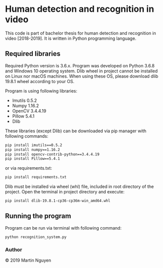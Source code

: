 # Human detection and recognition in video

This code is part of bachelor thesis for human detection and recognition 
in video [2018-2019]. It is written in Python programming language. 

## Required libraries

Required Python version is 3.6.x. Program was developed on Python 3.6.8 and
Windows 10 operating system. Dlib wheel in project cannot be installed on 
Linux nor macOS machines. When using these OS, please download dlib 19.8.1 
wheel according to your OS.

Program is using following libraries:
* Imutils 0.5.2
* Numpy 1.16.2
* OpenCV 3.4.4.19
* Pillow 5.4.1
* Dlib

These libraries (except Dlib) can be downloaded via pip manager with
following commands:

```bash
pip install imutils==0.5.2
pip install numpy==1.16.2
pip install opencv-contrib-python==3.4.4.19
pip install Pillow==5.4.1
```

or via requirements.txt:
```bash
pip install requirements.txt
```

Dlib must be installed via wheel (whl) file, included in root directory
of the project. Open the terminal in project directory and execute:

```bash
pip install dlib-19.8.1-cp36-cp36m-win_amd64.whl
```

## Running the program

Program can be run via terminal with following command:

```bash
python recognition_system.py
```

### Author

© 2019 Martin Nguyen